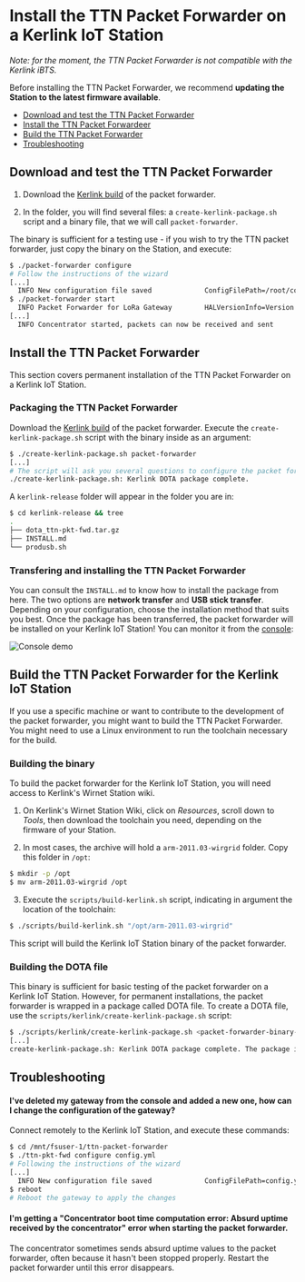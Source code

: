# Install the TTN Packet Forwarder on a Kerlink IoT Station

*Note: for the moment, the TTN Packet Forwarder is not compatible with the Kerlink iBTS.*

Before installing the TTN Packet Forwarder, we recommend **updating the Station to the latest firmware available**.

+ [Download and test the TTN Packet Forwarder](#download-test)
+ [Install the TTN Packet Forwardeer](#install)
+ [Build the TTN Packet Forwarder](#build)
+ [Troubleshooting](#troubleshooting)

## <a name="download-test"></a>Download and test the TTN Packet Forwarder

1. Download the [Kerlink build](https://ttnreleases.blob.core.windows.net/packet_forwarder/master/kerlink-iot-station-pktfwd.zip) of the packet forwarder.

2. In the folder, you will find several files: a `create-kerlink-package.sh` script and a binary file, that we will call `packet-forwarder`.

The binary is sufficient for a testing use - if you wish to try the TTN packet forwarder, just copy the binary on the Station, and execute:

```bash
$ ./packet-forwarder configure
# Follow the instructions of the wizard
[...]
  INFO New configuration file saved             ConfigFilePath=/root/config.yml
$ ./packet-forwarder start
  INFO Packet Forwarder for LoRa Gateway        HALVersionInfo=Version: 4.0.0; Options: native;
[...]
  INFO Concentrator started, packets can now be received and sent
```

## <a name="install"></a>Install the TTN Packet Forwarder

This section covers permanent installation of the TTN Packet Forwarder on a Kerlink IoT Station.

### Packaging the TTN Packet Forwarder

Download the [Kerlink build](https://ttnreleases.blob.core.windows.net/packet-forwarder/master/kerlink-iot-station-pktfwd.zip) of the packet forwarder. Execute the `create-kerlink-package.sh` script with the binary inside as an argument:

```bash
$ ./create-kerlink-package.sh packet-forwarder
[...]
# The script will ask you several questions to configure the packet forwarder.
./create-kerlink-package.sh: Kerlink DOTA package complete.
```

A `kerlink-release` folder will appear in the folder you are in:

```bash
$ cd kerlink-release && tree
.
├── dota_ttn-pkt-fwd.tar.gz
├── INSTALL.md
└── produsb.sh
```

### Transfering and installing the TTN Packet Forwarder

You can consult the `INSTALL.md` to know how to install the package from here. The two options are **network transfer** and **USB stick transfer**. Depending on your configuration, choose the installation method that suits you best. Once the package has been transferred, the packet forwarder will be installed on your Kerlink IoT Station! You can monitor it from the [console](https://console.thethingsnetwork.org):

![Console demo](https://github.com/TheThingsNetwork/packet_forwarder/raw/master/INSTALL_INSTRUCTIONS/console.gif)

## <a name="build"></a>Build the TTN Packet Forwarder for the Kerlink IoT Station

If you use a specific machine or want to contribute to the development of the packet forwarder, you might want to build the TTN Packet Forwarder. You might need to use a Linux environment to run the toolchain necessary for the build.

### Building the binary

To build the packet forwarder for the Kerlink IoT Station, you will need access to Kerlink's Wirnet Station wiki.

1. On Kerlink's Wirnet Station Wiki, click on *Resources*, scroll down to *Tools*, then download the toolchain you need, depending on the firmware of your Station.

2. In most cases, the archive will hold a `arm-2011.03-wirgrid` folder. Copy this folder in `/opt`:

```bash
$ mkdir -p /opt
$ mv arm-2011.03-wirgrid /opt
```

3. Execute the `scripts/build-kerlink.sh` script, indicating in argument the location of the toolchain:

```bash
$ ./scripts/build-kerlink.sh "/opt/arm-2011.03-wirgrid"
```

This script will build the Kerlink IoT Station binary of the packet forwarder.

### Building the DOTA file

This binary is sufficient for basic testing of the packet forwarder on a Kerlink IoT Station. However, for permanent installations, the packet forwarder is wrapped in a package called DOTA file. To create a DOTA file, use the `scripts/kerlink/create-kerlink-package.sh` script:

```bash
$ ./scripts/kerlink/create-kerlink-package.sh <packet-forwarder-binary-path>
[...]
create-kerlink-package.sh: Kerlink DOTA package complete. The package is available in kerlink-release/. Consult the INSTALL.md file to know how to install the package on your Kerlink IoT Station!
```

## <a name="troubleshooting"></a>Troubleshooting

#### I've deleted my gateway from the console and added a new one, how can I change the configuration of the gateway?

Connect remotely to the Kerlink IoT Station, and execute these commands:

```bash
$ cd /mnt/fsuser-1/ttn-packet-forwarder
$ ./ttn-pkt-fwd configure config.yml
# Following the instructions of the wizard
[...]
  INFO New configuration file saved             ConfigFilePath=config.yml
$ reboot
# Reboot the gateway to apply the changes
```

#### I'm getting a "Concentrator boot time computation error: Absurd uptime received by the concentrator" error when starting the packet forwarder.

The concentrator sometimes sends absurd uptime values to the packet forwarder, often because it hasn't been stopped properly. Restart the packet forwarder until this error disappears.
